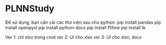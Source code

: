 # PLNNStudy
Để sử dụng, bạn cần cài các thư viện sau cho python:
pip install pandas
pip install openpyxl
pip install python-docx
pip install Pillow
pip install tk

Ver 1: chỉ xlsx trong cmd
ver 2: UI cho xlsx
ver 3: UI cho xlsx, docx
